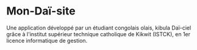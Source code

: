# Mon-Daï-site
Une application développé par un étudiant congolais olais, kibula Daï-ciel grâce à l'institut supérieur technique catholique de Kikwit (ISTCK), en 1er licence informatique de gestion. 
